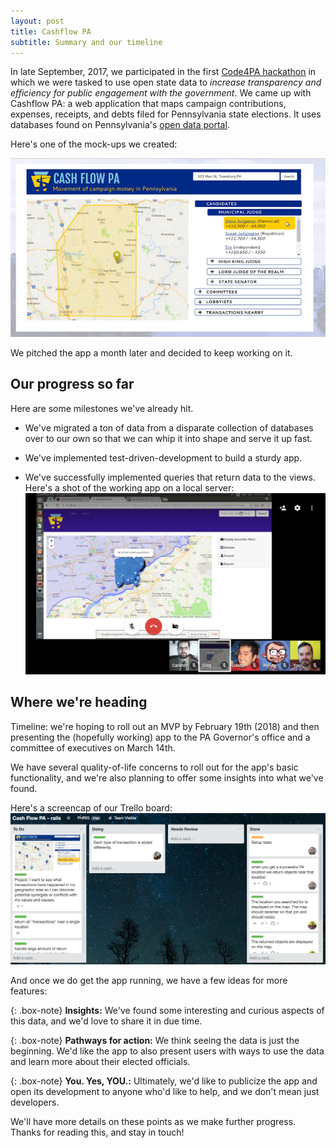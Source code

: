 ```yaml
---
layout: post
title: Cashflow PA
subtitle: Summary and our timeline
---
```


In late September, 2017, we participated in the first [Code4PA hackathon](https://www.code4pa.tech/) in which we were tasked to use open state data to *increase transparency and efficiency for public engagement with the government*. We came up with Cashflow PA: a web application that maps campaign contributions, expenses, receipts, and debts filed for Pennsylvania state elections. It uses databases found on Pennsylvania's [open data portal](https://data.pa.gov/).

Here's one of the mock-ups we created:

![Cashflow PA screenshot](/img/cashflow-pa/cashflow-pa-screenshot.png)

We pitched the app a month later and decided to keep working on it.

## Our progress so far

Here are some milestones we've already hit.

* We've migrated a ton of data from a disparate collection of databases over to our own so that we can whip it into shape and serve it up fast.

* We've implemented test-driven-development to build a sturdy app.

* We've successfully implemented queries that return data to the views. Here's a shot of the working app on a local server:
![Cashflow PA semi-working app](/img/cashflow-pa/cashflow-pa-working-map.png)

## Where we're heading

Timeline: we're hoping to roll out an MVP by February 19th (2018) and then presenting the (hopefully working) app to the PA Governor's office and a committee of executives on March 14th.

We have several quality-of-life concerns to roll out for the app's basic functionality, and we're also planning to offer some insights into what we've found.

Here's a screencap of our Trello board:
![Cashflow PA Trello screencap](/img/cashflow-pa/cashflow-pa-trello-cap.png)

And once we do get the app running, we have a few ideas for more features:

{: .box-note}
**Insights:** We've found some interesting and curious aspects of this data, and we'd love to share it in due time.

{: .box-note}
**Pathways for action:** We think seeing the data is just the beginning. We'd like the app to also present users with ways to use the data and learn more about their elected officials.

{: .box-note}
**You. Yes, YOU.:** Ultimately, we'd like to publicize the app and open its development to anyone who'd like to help, and we don't mean just developers.

We'll have more details on these points as we make further progress. Thanks for reading this, and stay in touch!
